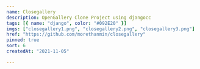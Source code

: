```yaml
---
name: Closegallery
description: OpenGallery Clone Project using djangocc
tags: [{ name: "django", color: "#092E20" }]
imgs: ["closegallery1.png", "closegallery2.png", "closegallery3.png"]
href: "https://github.com/morethanmin/closegallery"
pinned: true
sort: 6
createdAt: "2021-11-05"

---
```

